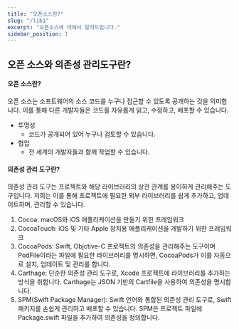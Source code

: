 ```yaml
---
title: "오픈소스란?"
slug: "/lib1"
excerpt: "오픈소스에 대해서 알려드립니다."
sidebar_position: 1
---
```


## 오픈 소스와 의존성 관리도구란?
#### 오픈 소스란?
오픈 소스는 소프트웨어의 소스 코드를 누구나 접근할 수 있도록 공개하는 것을 의미합니다. 이를 통해 다른 개발자들은 코드를 자유롭게 읽고, 수정하고, 배포할 수 있습니다.
- 투명성
    - 코드가 공개되어 있어 누구나 검토할 수 있습니다.
- 협업
    - 전 세계의 개발자들과 함께 작업할 수 있습니다.
#### 의존성 관리 도구란?
의존성 관리 도구는 프로젝트와 해당 라이브러리의 상관 관계를 용이하게 관리해주는 도구입니다.
저희는 이를 통해 프로젝트에 필요한 외부 라이브러리를 쉽게 추가하고, 업데이트하며, 관리할 수 있습니다.
1. Cocoa: macOS와 iOS 애플리케이션을 만들기 위한 프레임워크
2. CocoaTouch: iOS 및 기타 Apple 장치용 애플리케이션을 개발하기 위한 프레임워크
3. CocoaPods: Swift, Objctive-C 프로젝트의 의존성을 관리해주는 도구이며 PodFile이라는 파일에 필요한 라이브러리를 명시하면, CocoaPods가 이를 자동으로 설치, 업데이트 및 관리를 합니다.
4. Carthage: 단순한 의존성 관리 도구로, Xcode 프로젝트에 라이브러리를 추가하는 방식을 취합니다. Carthage는 JSON 기반의 Cartfile을 사용하여 의존성을 명시합니다.
5. SPM(Swift Package Manager): Swift 언어와 통합된 의존성 관리 도구로, Swift 패키지를 손쉽게 관리하고 배포할 수 있습니다. SPM은 프로젝트 파일에 Package.swift 파일을 추가하여 의존성을 정의합니다.